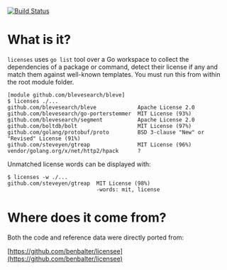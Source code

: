 [![Build Status](https://travis-ci.org/pmezard/licenses.png?branch=master)](https://travis-ci.org/pmezard/licenses)

# What is it?

`licenses` uses `go list` tool over a Go workspace to collect the dependencies
of a package or command, detect their license if any and match them against
well-known templates.
You must run this from within the root module folder.

```
[module github.com/blevesearch/bleve]
$ licenses ./...
github.com/blevesearch/bleve             Apache License 2.0
github.com/blevesearch/go-porterstemmer  MIT License (93%)
github.com/blevesearch/segment           Apache License 2.0
github.com/boltdb/bolt                   MIT License (97%)
github.com/golang/protobuf/proto         BSD 3-clause "New" or "Revised" License (91%)
github.com/steveyen/gtreap               MIT License (96%)
vendor/golang.org/x/net/http2/hpack      ?
```

Unmatched license words can be displayed with:
```
$ licenses -w ./...
github.com/steveyen/gtreap  MIT License (98%)
                            -words: mit, license
```

# Where does it come from?

Both the code and reference data were directly ported from:

  [https://github.com/benbalter/licensee](https://github.com/benbalter/licensee)
